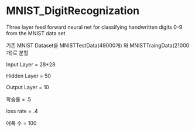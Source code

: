 # MNIST_DigitRecognization
Three layer feed forward neural net for classifying handwritten digits 0-9 from the MNIST data set

기존 MNIST Dataset을 MNISTTestData(49000개) 와 MNISTTraingData(21000개)로 분할

Input Layer = 28*28

Hidden Layer = 50

Output Layer = 10

학습률 = .5

loss rate = .4

에폭 수 = 100

